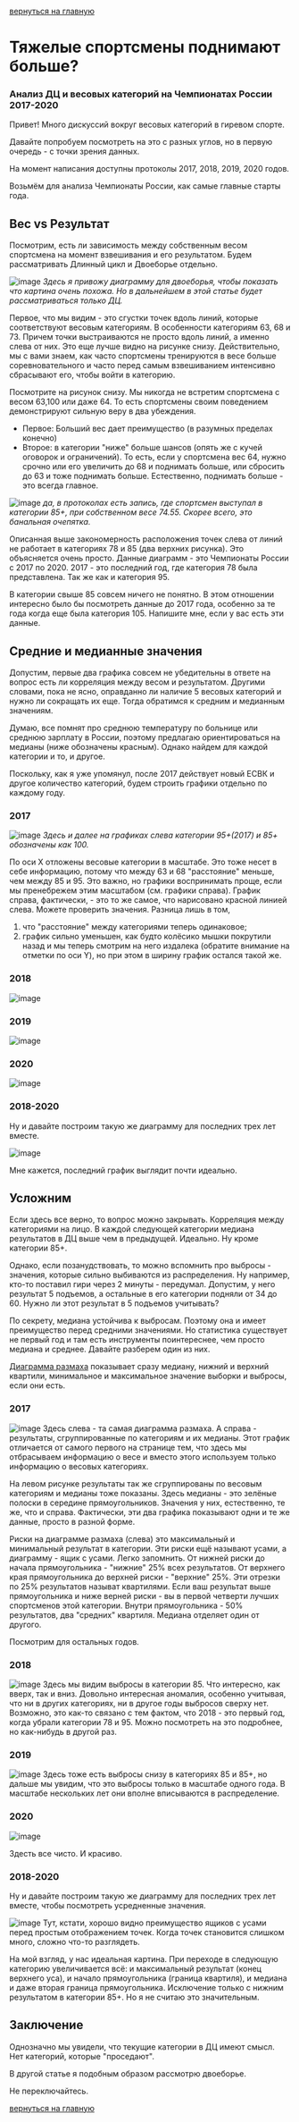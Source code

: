 [вернуться на главную](https://alekseidudchenko.github.io/giristat/)
# Тяжелые спортсмены поднимают больше? 
### Анализ ДЦ и весовых категорий на Чемпионатах России 2017-2020 

Привет! Много дискуссий вокруг весовых категорий в гиревом спорте. 

Давайте попробуем посмотреть на это с разных углов, но в первую очередь - с точки зрения данных.

На момент написания доступны протоколы 2017, 2018, 2019, 2020 годов.

Возьмём для анализа Чемпионаты России, как самые главные старты года. 

## Вес vs Результат
Посмотрим, есть ли зависимость между собственным весом спортсмена на момент взвешивания и его результатом. Будем рассматривать Длинный цикл и Двоеборье отдельно.


![image](../images/wright_vs_result_RC17-20.png)
*Здесь я привожу диаграмму для двоеборья, чтобы показать что картина очень пoхожа. Но в дальнейшем в этой статье будет рассматриваться только ДЦ.*

Первое, что мы видим - это сгустки точек вдоль линий, которые соответствуют весовым категориям. В особенности категориям 63, 68 и 73. Причем точки выстраиваются не просто вдоль линий, а именно слева от них. Это еще лучше видно на рисунке снизу. Действительно, мы с вами знаем, как часто спортсмены тренируются в весе больше соревновательного и часто перед самым взвешиванием  интенсивно сбрасывают его, чтобы войти в категорию. 

Посмотрите на рисунок снизу. Мы никогда не встретим спортсмена с весом 63,100 или даже 64. То есть спортсмены своим поведением демонстрируют сильную веру в два убеждения. 
- Первое: Больший вес дает преимущество (в разумных пределах конечно) 
- Второе: в категории "ниже" больше шансов (опять же с кучей оговорок и ограничений). 
То есть, если у спортсмена вес 64, нужно срочно или его увеличить до 68 и поднимать больше, или сбросить до 63 и тоже поднимать больше. Естественно, поднимать больше - это всегда главное.

![image](../images/wright_vs_result_perCategory_RC17-20.png)
  *да, в протоколах есть запись, где спортсмен выступал в категории 85+, при собственном весе 74.55. Скорее всего, это банальная очепятка.* 

Описанная выше закономерность расположения точек слева от линий не работает в категориях 78 и 85 (два верхних рисунка). Это объясняется очень просто. Данные диаграмм - это Чемпионаты России с 2017 по 2020. 2017 - это последний год, где категория 78 была представлена. Так же как и категория 95. 

В категории свыше 85 совсем ничего не понятно. В этом отношении интересно было бы посмотреть данные до 2017 года, особенно за те года когда еще была категория 105. Напишите мне, если у вас есть эти данные.


## Средние и медианные значения

Допустим, первые два графика совсем не убедительны в ответе на вопрос есть ли корреляция между весом и результатом. Другими словами, пока не ясно, оправданно ли наличие 5 весовых категорий и нужно ли сокращать их еще.
Тогда обратимся к средним и медианным значениям. 

Думаю, все помнят про среднюю температуру по больнице или среднюю зарплату в России, поэтому предлагаю ориентироваться на медианы (ниже обозначены красным). Однако найдем для каждой категории и то, и другое.  

Поскольку, как я уже упомянул, после 2017 действует новый ЕСВК и другое количество категорий, будем строить графики отдельно по каждому году.

### 2017
![image](../images/Median_and_mean_CR_2017.png)
*Здесь и далее на графиках слева категории 95+(2017) и 85+ обозначены как 100.*

По оси Х отложены весовые категории в масштабе. Это тоже несет в себе информацию, потому что между 63 и 68 "расстояние" меньше, чем между 85 и 95. Это важно, но графики воспринимать проще, если мы пренебрежем этим масштабом (см. графики справа).
График справа, фактически, - это то же самое, что нарисовано красной линией слева. Можете проверить значения. Разница лишь в том, 
1. что "расстояние" между категориями теперь одинаковое; 
2. график сильно уменьшен, как будто колёсико мышки покрутили назад и мы теперь смотрим на него издалека (обратите внимание на отметки по оси Y), но при этом в ширину график остался такой же.  

### 2018
![image](../images/Median_and_mean_CR_2018.png)

### 2019
![image](../images/Median_and_mean_CR_2019.png)

### 2020 
![image](../images/Median_and_mean_CR_2020.png)

### 2018-2020
Ну и давайте построим такую же диаграмму для последних трех лет вместе.

![image](../images/Median_and_mean_CR_2018-20.png)

Мне кажется, последний график выглядит почти идеально.

## Усложним 
Если здесь все верно, то вопрос можно закрывать. Корреляция между категориями на лицо. В каждой следующей категории медиана результатов в ДЦ выше чем в предыдущей. Идеально. Ну кроме категории 85+.

Однако, если позанудствовать, то можно вспомнить про выбросы - значения, которые сильно выбиваются из распределения. Ну например, кто-то поставил гири через 2 минуты - передумал. Допустим, у него результат 5 подъемов, а остальные в его категории подняли от 34 до 60. Нужно ли этот результат в 5 подъемов учитывать?

По секрету, медиана устойчива к выбросам. Поэтому она и имеет преимущество перед средними значениями. Но статистика существует не первый год и там есть инструменты поинтереснее, чем просто медиана и среднее. Давайте разберем один из них. 

[Диаграмма размаха](https://ru.wikipedia.org/wiki/%D0%AF%D1%89%D0%B8%D0%BA_%D1%81_%D1%83%D1%81%D0%B0%D0%BC%D0%B8 "wiki") показывает сразу медиану, нижний и верхний квартили, минимальное и максимальное значение выборки и выбросы, если они есть. 

### 2017
![image](../images/boxplot_and_distr_LC_RC2017.png)
Здесь слева - та самая диаграмма размаха. А справа - результаты, сгруппированные по категориям и их медианы. Этот график отличается от самого первого на странице тем, что здесь мы отбрасываем информацию о весе и вместо этого используем только информацию о весовых категориях.

На левом рисунке результаты так же сгруппированы по весовым категориям и медианы тоже показаны. Здесь медианы - это зелёные полоски в середине прямоугольников. Значения у них, естественно, те же, что и справа. Фактически, эти два графика показывают одни и те же данные, просто в разной форме.

Риски на диаграмме размаха (слева) это максимальный и минимальный результат в категории. Эти риски ещё называют усами, а диаграмму - ящик с усами. Легко запомнить. От нижней риски до начала прямоугольника - "нижние" 25% всех результатов. От верхнего края прямоугольника до верхней риски - "верхние" 25%. Эти отрезки по 25% результатов называт квартилями. Если ваш результат выше прямоугольника и ниже верней риски - вы в первой четверти лучших спортсменов этой категории. Внутри прямоугольника - 50% результатов, два "средних" квартиля. Медиана отделяет один от другого.

Посмотрим для остальных годов.

### 2018
![image](../images/boxplot_and_distr_LC_RC2018.png)
Здесь мы видим выбросы в категории 85. Что интересно, как вверх, так и вниз. Довольно интересная аномалия, особенно учитывая, что ни в других категориях, ни в другое годы выбросов сверху нет. Возможно, это как-то связано с тем фактом, что 2018 - это первый год, когда убрали категории 78 и 95. Можно посмотреть на это подробнее, но как-нибудь в другой раз. 

### 2019
![image](../images/boxplot_and_distr_LC_RC2019.png)
Здесь тоже есть выбросы снизу в категориях 85 и 85+, но дальше мы увидим, что это выбросы только в масштабе одного года. В масштабе нескольких лет они вполне вписываются в распределение.

### 2020 
![image](../images/boxplot_and_distr_LC_RC2020.png)

Здесть все чисто. И красиво.

### 2018-2020
Ну и давайте построим такую же диаграмму для последних трех лет вместе, чтобы посмотреть усредненные значения.

![image](../images/boxplot_and_distr_LC_RC2017-20.png)
Тут, кстати, хорошо видно преимущество ящиков с усами перед простым отображением точек. Когда точек становится слишком много, сложно что-то разглядеть.

На мой взгляд, у нас идеальная картина. При переходе в следующую категорию увеличивается всё: и максимальный результат (конец верхнего уса), и начало прямоугольника (граница квартиля), и медиана и даже вторая граница прямоугольника. Исключение только с нижним результатом в категории 85+. Но я не считаю это значительным.

## Заключение
Однозначно мы увидели, что текущие категории в ДЦ имеют смысл. Нет категорий, которые "проседают".

В другой статье я подобным образом рассмотрю двоеборье. 

Не переключайтесь.


[вернуться на главную](https://alekseidudchenko.github.io/giristat/)